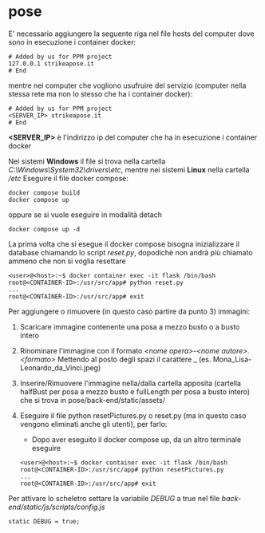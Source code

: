 # pose

<!---
Inizializzazione progetto con git
```
<user>@<host>:~$ mkdir pose
<user>@<host>:~$ cd pose
<user>@<host>:~$ git init
<user>@<host>:~$ git remote add origin https://<ACCESS-TOKEN>@github.com/loreferretti/pose.git/
<user>@<host>:~$ git pull origin master
```
--->

E' necessario aggiungere la seguente riga nel file hosts del computer dove sono in esecuzione i container docker:
```
# Added by us for PPM project
127.0.0.1 strikeapose.it
# End
```
mentre nei computer che vogliono usufruire del servizio (computer nella stessa rete ma non lo stesso che ha i container docker):
```
# Added by us for PPM project
<SERVER_IP> strikeapose.it
# End
```
**<SERVER_IP>** è l'indirizzo ip del computer che ha in esecuzione i container docker

Nei sistemi **Windows** il file si trova nella cartella *C:\Windows\System32\drivers\etc*, mentre nei sistemi **Linux** nella cartella */etc*
Eseguire il file docker compose:

```
docker compose build
docker compose up
```
oppure se si vuole eseguire in modalità detach
```
docker compose up -d
```
La prima volta che si esegue il docker compose bisogna inizializzare il database chiamando lo script *reset.py*, dopodichè non andrà più chiamato
ammeno che non si voglia resettare
```
<user>@<host>:~$ docker container exec -it flask /bin/bash
root@<CONTAINER-ID>:/usr/src/app# python reset.py
...
root@<CONTAINER-ID>:/usr/src/app# exit
```
Per aggiungere o rimuovere (in questo caso partire da punto 3) immagini:

1. Scaricare immagine contenente una posa a mezzo busto o a busto intero

2. Rinominare l'immagine con il formato *\<nome opera\>-\<nome autore\>\.\<formato\>*
   Mettendo al posto degli spazi il carattere _ (es. Mona_Lisa-Leonardo_da_Vinci.jpeg)

3. Inserire/Rimuovere l'immagine nella/dalla cartella apposita (cartella halfBust per posa a mezzo busto e fullLength per posa a busto intero) che si trova in
   pose/back-end/static/assets/

4. Eseguire il file python resetPictures.py o reset.py (ma in questo caso vengono eliminati anche gli utenti), per farlo:
	* Dopo aver eseguito il docker compose up, da un altro terminale eseguire
    ```
    <user>@<host>:~$ docker container exec -it flask /bin/bash
    root@<CONTAINER-ID>:/usr/src/app# python resetPictures.py
    ...
    root@<CONTAINER-ID>:/usr/src/app# exit
     ```
Per attivare lo scheletro settare la variabile *DEBUG* a true nel file *back-end/static/js/scripts/config.js*
```
static DEBUG = true;
```
